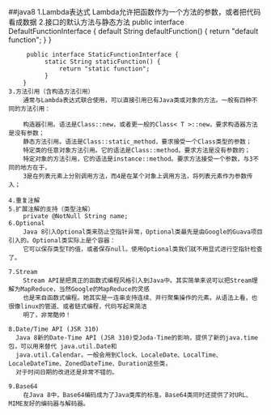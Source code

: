 
##java8
    1.Lambda表达式
        Lambda允许把函数作为一个方法的参数，或者把代码看成数据
    2.接口的默认方法与静态方法
        public interface DefaultFunctionInterface {
             default String defaultFunction() {
                 return "default function";
             }
        }
         
         public interface StaticFunctionInterface {
              static String staticFunction() {
                  return "static function";
              }
        }
    3.方法引用（含构造方法引用）
        通常与Lambda表达式联合使用，可以直接引用已有Java类或对象的方法。一般有四种不同的方法引用：
        
        构造器引用。语法是Class::new，或者更一般的Class< T >::new，要求构造器方法是没有参数；
        静态方法引用。语法是Class::static_method，要求接受一个Class类型的参数；
        特定类的任意对象方法引用。它的语法是Class::method。要求方法是没有参数的；
        特定对象的方法引用，它的语法是instance::method。要求方法接受一个参数，与3不同的地方在于，
        3是在列表元素上分别调用方法，而4是在某个对象上调用方法，将列表元素作为参数传入；
        
    4.重复注解
    5.扩展注解的支持（类型注解）
        private @NotNull String name;
    6.Optional
        Java 8引入Optional类来防止空指针异常，Optional类最先是由Google的Guava项目引入的。Optional类实际上是个容器：
        它可以保存类型T的值，或者保存null。使用Optional类我们就不用显式进行空指针检查了。
        
    7.Stream
        Stream API是把真正的函数式编程风格引入到Java中。其实简单来说可以把Stream理解为MapReduce，当然Google的MapReduce的灵感
        也是来自函数式编程。她其实是一连串支持连续、并行聚集操作的元素。从语法上看，也很像linux的管道、或者链式编程，代码写起来简洁
        明了，非常酷帅！
        
    8.Date/Time API (JSR 310)
      Java 8新的Date-Time API (JSR 310)受Joda-Time的影响，提供了新的java.time包，可以用来替代 java.util.Date和
      java.util.Calendar。一般会用到Clock、LocaleDate、LocalTime、LocaleDateTime、ZonedDateTime、Duration这些类，
      对于时间日期的改进还是非常不错的。

    9.Base64
        在Java 8中，Base64编码成为了Java类库的标准。Base64类同时还提供了对URL、MIME友好的编码器与解码器。
        
        
